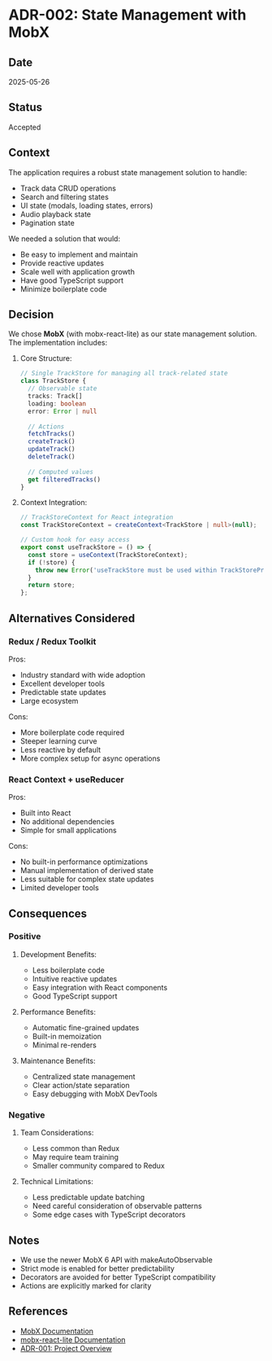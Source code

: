 # ADR-002: State Management with MobX

## Date

2025-05-26

## Status

Accepted

## Context

The application requires a robust state management solution to handle:
- Track data CRUD operations
- Search and filtering states
- UI state (modals, loading states, errors)
- Audio playback state
- Pagination state

We needed a solution that would:
- Be easy to implement and maintain
- Provide reactive updates
- Scale well with application growth
- Have good TypeScript support
- Minimize boilerplate code

## Decision

We chose **MobX** (with mobx-react-lite) as our state management solution. The implementation includes:

1. Core Structure:
   ```typescript
   // Single TrackStore for managing all track-related state
   class TrackStore {
     // Observable state
     tracks: Track[]
     loading: boolean
     error: Error | null
     
     // Actions
     fetchTracks()
     createTrack()
     updateTrack()
     deleteTrack()
     
     // Computed values
     get filteredTracks()
   }
   ```

2. Context Integration:
   ```typescript
   // TrackStoreContext for React integration
   const TrackStoreContext = createContext<TrackStore | null>(null);
   
   // Custom hook for easy access
   export const useTrackStore = () => {
     const store = useContext(TrackStoreContext);
     if (!store) {
       throw new Error('useTrackStore must be used within TrackStoreProvider');
     }
     return store;
   };
   ```

## Alternatives Considered

### Redux / Redux Toolkit

Pros:
- Industry standard with wide adoption
- Excellent developer tools
- Predictable state updates
- Large ecosystem

Cons:
- More boilerplate code required
- Steeper learning curve
- Less reactive by default
- More complex setup for async operations

### React Context + useReducer

Pros:
- Built into React
- No additional dependencies
- Simple for small applications

Cons:
- No built-in performance optimizations
- Manual implementation of derived state
- Less suitable for complex state updates
- Limited developer tools

## Consequences

### Positive

1. Development Benefits:
   - Less boilerplate code
   - Intuitive reactive updates
   - Easy integration with React components
   - Good TypeScript support

2. Performance Benefits:
   - Automatic fine-grained updates
   - Built-in memoization
   - Minimal re-renders

3. Maintenance Benefits:
   - Centralized state management
   - Clear action/state separation
   - Easy debugging with MobX DevTools

### Negative

1. Team Considerations:
   - Less common than Redux
   - May require team training
   - Smaller community compared to Redux

2. Technical Limitations:
   - Less predictable update batching
   - Need careful consideration of observable patterns
   - Some edge cases with TypeScript decorators

## Notes

- We use the newer MobX 6 API with makeAutoObservable
- Strict mode is enabled for better predictability
- Decorators are avoided for better TypeScript compatibility
- Actions are explicitly marked for clarity

## References

- [MobX Documentation](https://mobx.js.org/)
- [mobx-react-lite Documentation](https://github.com/mobxjs/mobx-react-lite)
- [ADR-001: Project Overview](./adr-001-project-overview.md) 